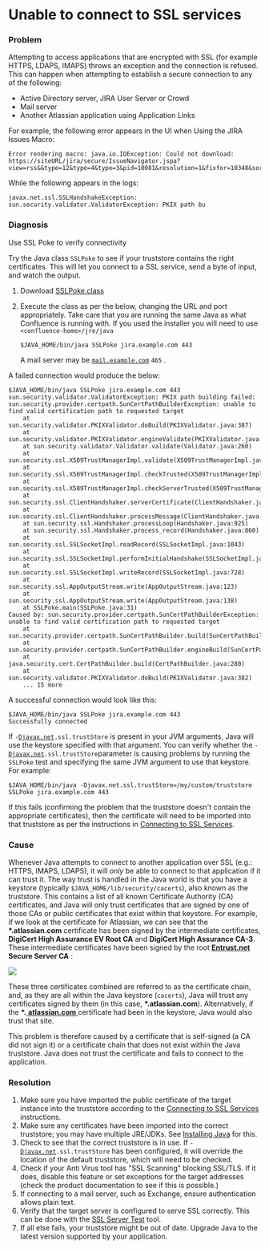 # Unable to connect to SSL services





### Problem <a href="#unabletoconnecttosslservicesdueto-pkixpathbuildingfailed-error-problem" id="unabletoconnecttosslservicesdueto-pkixpathbuildingfailed-error-problem"></a>

Attempting to access applications that are encrypted with SSL (for example HTTPS, LDAPS, IMAPS) throws an exception and the connection is refused. This can happen when attempting to establish a secure connection to any of the following:

* Active Directory server, JIRA User Server or Crowd
* Mail server&#x20;
* Another Atlassian application using Application Links

For example, the following error appears in the UI when Using the JIRA Issues Macro:

```
Error rendering macro: java.io.IOException: Could not download: https://siteURL/jira/secure/IssueNavigator.jspa?view=rss&&type=12&type=4&type=3&pid=10081&resolution=1&fixfor=10348&sorter/field=issuekey&sorter/order=DESC&sorter/field=priority&sorter/order=DESC&tempMax=100&reset=true&decorator=none
```

While the following appears in the logs:

```
javax.net.ssl.SSLHandshakeException: sun.security.validator.ValidatorException: PKIX path bu
```

### Diagnosis <a href="#unabletoconnecttosslservicesdueto-pkixpathbuildingfailed-error-diagnosis" id="unabletoconnecttosslservicesdueto-pkixpathbuildingfailed-error-diagnosis"></a>

Use SSL Poke to verify connectivity

Try the Java class `SSLPoke` to see if your truststore contains the right certificates. This will let you connect to a SSL service, send a byte of input, and watch the output.

1. Download [SSLPoke.class](https://confluence.atlassian.com/kb/files/779355358/779355357/1/1441897666313/SSLPoke.class)
2.  Execute the class as per the below, changing the URL and port appropriately. Take care that you are running the same Java as what Confluence is running with. If you used the installer you will need to use `<confluence-home>/jre/java`

    ```
    $JAVA_HOME/bin/java SSLPoke jira.example.com 443
    ```

    A mail server may be [`mail.example.com`](http://mail.example.com/) `465` .



A failed connection would produce the below:

```
$JAVA_HOME/bin/java SSLPoke jira.example.com 443
sun.security.validator.ValidatorException: PKIX path building failed: sun.security.provider.certpath.SunCertPathBuilderException: unable to find valid certification path to requested target
	at sun.security.validator.PKIXValidator.doBuild(PKIXValidator.java:387)
	at sun.security.validator.PKIXValidator.engineValidate(PKIXValidator.java:292)
	at sun.security.validator.Validator.validate(Validator.java:260)
	at sun.security.ssl.X509TrustManagerImpl.validate(X509TrustManagerImpl.java:324)
	at sun.security.ssl.X509TrustManagerImpl.checkTrusted(X509TrustManagerImpl.java:229)
	at sun.security.ssl.X509TrustManagerImpl.checkServerTrusted(X509TrustManagerImpl.java:124)
	at sun.security.ssl.ClientHandshaker.serverCertificate(ClientHandshaker.java:1351)
	at sun.security.ssl.ClientHandshaker.processMessage(ClientHandshaker.java:156)
	at sun.security.ssl.Handshaker.processLoop(Handshaker.java:925)
	at sun.security.ssl.Handshaker.process_record(Handshaker.java:860)
	at sun.security.ssl.SSLSocketImpl.readRecord(SSLSocketImpl.java:1043)
	at sun.security.ssl.SSLSocketImpl.performInitialHandshake(SSLSocketImpl.java:1343)
	at sun.security.ssl.SSLSocketImpl.writeRecord(SSLSocketImpl.java:728)
	at sun.security.ssl.AppOutputStream.write(AppOutputStream.java:123)
	at sun.security.ssl.AppOutputStream.write(AppOutputStream.java:138)
	at SSLPoke.main(SSLPoke.java:31)
Caused by: sun.security.provider.certpath.SunCertPathBuilderException: unable to find valid certification path to requested target
	at sun.security.provider.certpath.SunCertPathBuilder.build(SunCertPathBuilder.java:145)
	at sun.security.provider.certpath.SunCertPathBuilder.engineBuild(SunCertPathBuilder.java:131)
	at java.security.cert.CertPathBuilder.build(CertPathBuilder.java:280)
	at sun.security.validator.PKIXValidator.doBuild(PKIXValidator.java:382)
	... 15 more
```

A successful connection would look like this:

```
$JAVA_HOME/bin/java SSLPoke jira.example.com 443
Successfully connected
```

If `-`[`Djavax.net`](http://djavax.net/)`.ssl.trustStore` is present in your JVM arguments, Java will use the keystore specified with that argument. You can verify whether the `-`[`Djavax.net`](http://djavax.net/)`.ssl.trustStore`parameter is causing problems by running the `SSLPoke` test and specifying the same JVM argument to use that keystore. For example:

```
$JAVA_HOME/bin/java -Djavax.net.ssl.trustStore=/my/custom/truststore SSLPoke jira.example.com 443
```

If this fails (confirming the problem that the truststore doesn't contain the appropriate certificates), then the certificate will need to be imported into that truststore as per the instructions in [Connecting to SSL Services](https://confluence.atlassian.com/kb/connecting-to-ssl-services-802171215.html).

### Cause <a href="#unabletoconnecttosslservicesdueto-pkixpathbuildingfailed-error-cause" id="unabletoconnecttosslservicesdueto-pkixpathbuildingfailed-error-cause"></a>

Whenever Java attempts to connect to another application over SSL (e.g.: HTTPS, IMAPS, LDAPS), it will _only_ be able to connect to that application if it can trust it. The way trust is handled in the Java world is that you have a keystore (typically `$JAVA_HOME/lib/security/cacerts`), also known as the truststore. This contains a list of all known Certificate Authority (CA) certificates, and Java will only trust certificates that are signed by one of those CAs or public certificates that exist within that keystore. For example, if we look at the certificate for Atlassian, we can see that the **\*.atlassian.com** certificate has been signed by the intermediate certificates, **DigiCert High Assurance EV Root CA** and **DigiCert High Assurance CA-3**. These intermediate certificates have been signed by the root  [**Entrust.net**](http://entrust.net/) **Secure Server CA** :

![](https://confluence.atlassian.com/jira/files/117455/359498025/1/1369371745446/Certificates.png)

These three certificates combined are referred to as the certificate chain, and, as they are all within the Java keystore (`cacerts`), Java will trust any certificates signed by them (in this case, **\*.atlassian.com**). Alternatively, if the **\*.**[ **atlassian.com** ](http://atlassian.com/) certificate had been in the keystore, Java would also trust that site.

This problem is therefore caused by a certificate that is self-signed (a CA did not sign it) or a certificate chain that does not exist within the Java truststore. Java does not trust the certificate and fails to connect to the application.

### Resolution <a href="#unabletoconnecttosslservicesdueto-pkixpathbuildingfailed-error-resolution" id="unabletoconnecttosslservicesdueto-pkixpathbuildingfailed-error-resolution"></a>

1. Make sure you have imported the public certificate of the target instance into the truststore according to the [Connecting to SSL Services](https://confluence.atlassian.com/kb/connecting-to-ssl-services-802171215.html) instructions.
2. Make sure any certificates have been imported into the correct truststore; you may have multiple JRE/JDKs. See [Installing Java](https://confluence.atlassian.com/jira/installing-java-185729673.html) for this.
3. Check to see that the correct truststore is in use. If `-`[`Djavax.net`](http://djavax.net/)`.ssl.trustStore` has been configured, it will override the location of the default truststore, which will need to be checked.
4. Check if your Anti Virus tool has "SSL Scanning" blocking SSL/TLS. If it does, disable this feature or set exceptions for the target addresses (check the product documentation to see if this is possible.)
5. If connecting to a mail server, such as Exchange, ensure authentication allows plain text.
6. Verify that the target server is configured to serve SSL correctly. This can be done with the [SSL Server Test](https://www.ssllabs.com/ssltest/) tool.
7. If all else fails, your truststore might be out of date. Upgrade Java to the latest version supported by your application.
